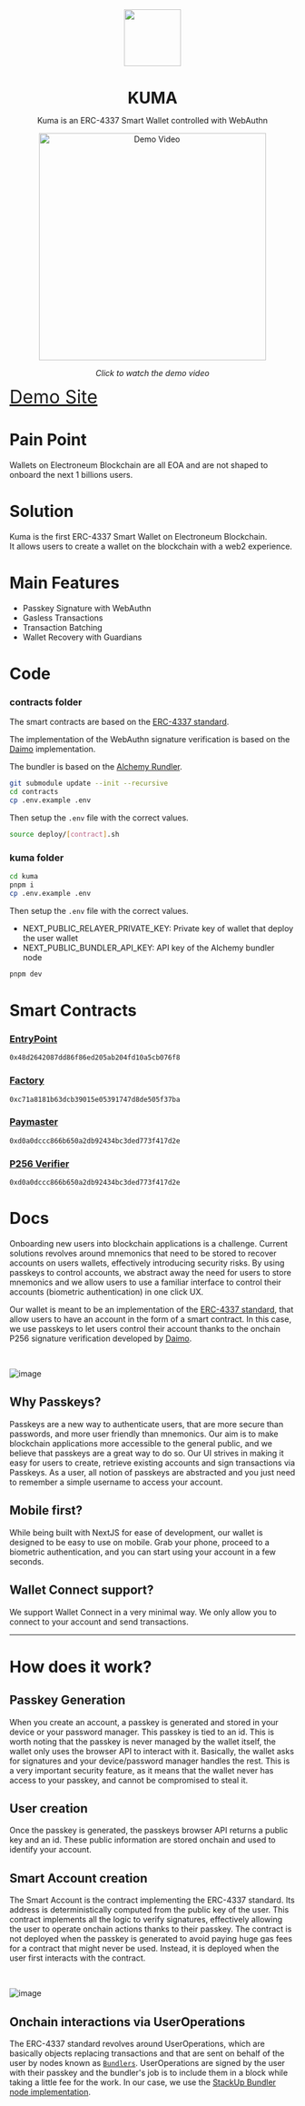 <div align="center">
<img src="https://kuma-app.vercel.app/favicon.ico" width="100"/>
<h1 align="center" style="margin-bottom: 0">KUMA</h1>
<p align="center">Kuma is an ERC-4337 Smart Wallet controlled with WebAuthn</a></p>
</div>

<div align="center">
 
  <a href="https://youtube.com/shorts/zV-sOk5zlfI">
    <img src="https://img.youtube.com/vi/zV-sOk5zlfI/maxresdefault.jpg" width="400" alt="Demo Video"/>
  </a>
  <p><i>Click to watch the demo video</i></p>
</div>

<a href="https://kuma-hedera.vercel.app/" target="_blank" style="font-size: 32px;">Demo Site</a>

# Pain Point

Wallets on Electroneum Blockchain are all EOA and are not shaped to onboard the next 1 billions users.

# Solution

Kuma is the first ERC-4337 Smart Wallet on Electroneum Blockchain. \
It allows users to create a wallet on the blockchain with a web2 experience.

# Main Features

- Passkey Signature with WebAuthn
- Gasless Transactions
- Transaction Batching
- Wallet Recovery with Guardians

# Code

### contracts folder

The smart contracts are based on the [ERC-4337 standard](https://github.com/eth-infinitism/account-abstraction).

The implementation of the WebAuthn signature verification is based on the [Daimo](https://github.com/daimo-eth/p256-verifier) implementation.

The bundler is based on the [Alchemy Rundler](https://github.com/alchemyplatform/rundler).

```bash
git submodule update --init --recursive
cd contracts
cp .env.example .env
```

Then setup the `.env` file with the correct values.

```bash
source deploy/[contract].sh
```

### kuma folder

```bash
cd kuma
pnpm i
cp .env.example .env
```

Then setup the `.env` file with the correct values.

- NEXT_PUBLIC_RELAYER_PRIVATE_KEY: Private key of wallet that deploy the user wallet
- NEXT_PUBLIC_BUNDLER_API_KEY: API key of the Alchemy bundler node

```bash
pnpm dev
```

# Smart Contracts

### [EntryPoint](https://hashscan.io/testnet/contract/0.0.4755335)

```
0x48d2642087dd86f86ed205ab204fd10a5cb076f8
```

### [Factory](https://hashscan.io/testnet/contract/0.0.4755395)

```
0xc71a8181b63dcb39015e05391747d8de505f37ba
```

### [Paymaster](https://hashscan.io/testnet/contract/0.0.4755408)

```
0xd0a0dccc866b650a2db92434bc3ded773f417d2e
```

### [P256 Verifier](https://hashscan.io/testnet/contract/0.0.4755408)

```
0xd0a0dccc866b650a2db92434bc3ded773f417d2e
```

# Docs

Onboarding new users into blockchain applications is a challenge. Current solutions revolves around mnemonics that need to be stored to recover accounts on users wallets, effectively introducing security risks. By using passkeys to control accounts, we abstract away the need for users to store mnemonics and we allow users to use a familiar interface to control their accounts (biometric authentication) in one click UX.

Our wallet is meant to be an implementation of the [ERC-4337 standard](https://github.com/eth-infinitism/account-abstraction), that allow users to have an account in the form of a smart contract. In this case, we use passkeys to let users control their account thanks to the onchain P256 signature verification developed by [Daimo](https://github.com/daimo-eth/p256-verifier).

</br>

![image](https://i.imgur.com/yqsyRgn.png)

## Why Passkeys?

Passkeys are a new way to authenticate users, that are more secure than passwords, and more user friendly than mnemonics. Our aim is to make blockchain applications more accessible to the general public, and we believe that passkeys are a great way to do so. Our UI strives in making it easy for users to create, retrieve existing accounts and sign transactions via Passkeys. As a user, all notion of passkeys are abstracted and you just need to remember a simple username to access your account.

## Mobile first?

While being built with NextJS for ease of development, our wallet is designed to be easy to use on mobile. Grab your phone, proceed to a biometric authentication, and you can start using your account in a few seconds.

## Wallet Connect support?

We support Wallet Connect in a very minimal way. We only allow you to connect to your account and send transactions.

---

# How does it work?

## Passkey Generation

When you create an account, a passkey is generated and stored in your device or your password manager. This passkey is tied to an id. This is worth noting that the passkey is never managed by the wallet itself, the wallet only uses the browser API to interact with it. Basically, the wallet asks for signatures and your device/password manager handles the rest. This is a very important security feature, as it means that the wallet never has access to your passkey, and cannot be compromised to steal it.

## User creation

Once the passkey is generated, the passkeys browser API returns a public key and an id. These public information are stored onchain and used to identify your account.

## Smart Account creation

The Smart Account is the contract implementing the ERC-4337 standard. Its address is deterministically computed from the public key of the user. This contract implements all the logic to verify signatures, effectively allowing the user to operate onchain actions thanks to their passkey. The contract is not deployed when the passkey is generated to avoid paying huge gas fees for a contract that might never be used. Instead, it is deployed when the user first interacts with the contract.

</br>

![image](https://i.imgur.com/4PxmDaH.png)

## Onchain interactions via UserOperations

The ERC-4337 standard revolves around UserOperations, which are basically objects replacing transactions and that are sent on behalf of the user by nodes known as [`Bundlers`](https://docs.stackup.sh/docs/erc-4337-bundler#:~:text=In%20ERC%2D4337%2C%20a%20Bundler,work%20on%20any%20EVM%20network.). UserOperations are signed by the user with their passkey and the bundler's job is to include them in a block while taking a little fee for the work. In our case, we use the [StackUp Bundler node implementation](https://docs.stackup.sh/).
